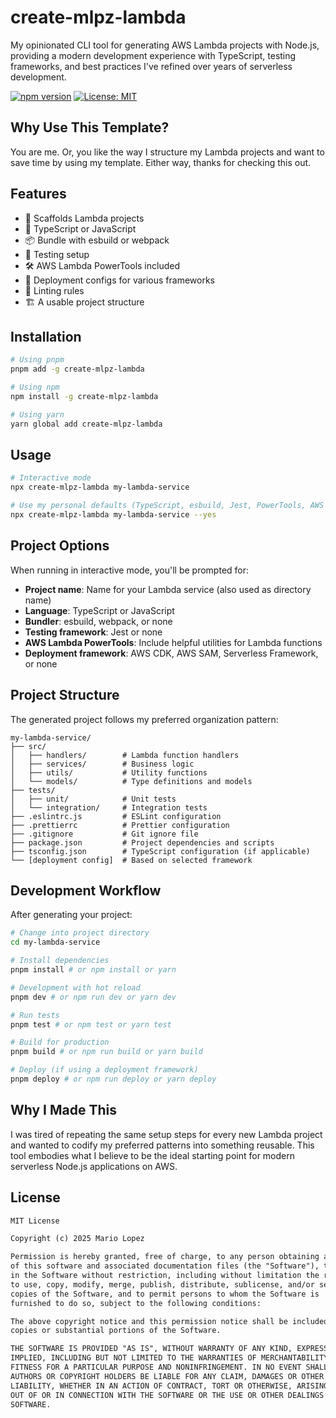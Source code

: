 # create-mlpz-lambda

My opinionated CLI tool for generating AWS Lambda projects with Node.js, providing a modern development experience with TypeScript, testing frameworks, and best practices I've refined over years of serverless development.

[![npm version](https://img.shields.io/npm/v/create-mlpz-lambda.svg)](https://www.npmjs.com/package/create-mlpz-lambda)
[![License: MIT](https://img.shields.io/badge/License-MIT-yellow.svg)](https://opensource.org/licenses/MIT)

## Why Use This Template?

You are me. Or, you like the way I structure my Lambda projects and want to save time by using my template. Either way, thanks for checking this out.

## Features

- 🚀 Scaffolds Lambda projects
- 🔄 TypeScript or JavaScript
- 📦 Bundle with esbuild or webpack
- 🧪 Testing setup
- 🛠️ AWS Lambda PowerTools included
- 🚢 Deployment configs for various frameworks
- 📝 Linting rules
- 🏗️ A usable project structure

## Installation

```bash
# Using pnpm
pnpm add -g create-mlpz-lambda

# Using npm
npm install -g create-mlpz-lambda

# Using yarn
yarn global add create-mlpz-lambda
```

## Usage

```bash
# Interactive mode
npx create-mlpz-lambda my-lambda-service

# Use my personal defaults (TypeScript, esbuild, Jest, PowerTools, AWS CDK)
npx create-mlpz-lambda my-lambda-service --yes
```

## Project Options

When running in interactive mode, you'll be prompted for:

- **Project name**: Name for your Lambda service (also used as directory name)
- **Language**: TypeScript or JavaScript
- **Bundler**: esbuild, webpack, or none
- **Testing framework**: Jest or none
- **AWS Lambda PowerTools**: Include helpful utilities for Lambda functions
- **Deployment framework**: AWS CDK, AWS SAM, Serverless Framework, or none

## Project Structure

The generated project follows my preferred organization pattern:

```plaintext
my-lambda-service/
├── src/
│   ├── handlers/        # Lambda function handlers
│   ├── services/        # Business logic
│   ├── utils/           # Utility functions
│   └── models/          # Type definitions and models
├── tests/
│   ├── unit/            # Unit tests
│   └── integration/     # Integration tests
├── .eslintrc.js         # ESLint configuration
├── .prettierrc          # Prettier configuration
├── .gitignore           # Git ignore file
├── package.json         # Project dependencies and scripts
├── tsconfig.json        # TypeScript configuration (if applicable)
└── [deployment config]  # Based on selected framework
```

## Development Workflow

After generating your project:

```bash
# Change into project directory
cd my-lambda-service

# Install dependencies
pnpm install # or npm install or yarn

# Development with hot reload
pnpm dev # or npm run dev or yarn dev

# Run tests
pnpm test # or npm test or yarn test

# Build for production
pnpm build # or npm run build or yarn build

# Deploy (if using a deployment framework)
pnpm deploy # or npm run deploy or yarn deploy
```

## Why I Made This

I was tired of repeating the same setup steps for every new Lambda project and wanted to codify my preferred patterns into something reusable. This tool embodies what I believe to be the ideal starting point for modern serverless Node.js applications on AWS.

## License

```md
MIT License

Copyright (c) 2025 Mario Lopez

Permission is hereby granted, free of charge, to any person obtaining a copy
of this software and associated documentation files (the "Software"), to deal
in the Software without restriction, including without limitation the rights
to use, copy, modify, merge, publish, distribute, sublicense, and/or sell
copies of the Software, and to permit persons to whom the Software is
furnished to do so, subject to the following conditions:

The above copyright notice and this permission notice shall be included in all
copies or substantial portions of the Software.

THE SOFTWARE IS PROVIDED "AS IS", WITHOUT WARRANTY OF ANY KIND, EXPRESS OR
IMPLIED, INCLUDING BUT NOT LIMITED TO THE WARRANTIES OF MERCHANTABILITY,
FITNESS FOR A PARTICULAR PURPOSE AND NONINFRINGEMENT. IN NO EVENT SHALL THE
AUTHORS OR COPYRIGHT HOLDERS BE LIABLE FOR ANY CLAIM, DAMAGES OR OTHER
LIABILITY, WHETHER IN AN ACTION OF CONTRACT, TORT OR OTHERWISE, ARISING FROM,
OUT OF OR IN CONNECTION WITH THE SOFTWARE OR THE USE OR OTHER DEALINGS IN THE
SOFTWARE.
```

